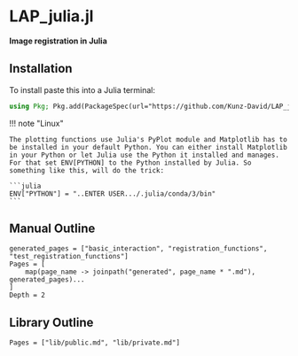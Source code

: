 # LAP_julia.jl

__Image registration in Julia__

## Installation

To install paste this into a Julia terminal:
```julia
using Pkg; Pkg.add(PackageSpec(url="https://github.com/Kunz-David/LAP_julia"))
```

!!! note "Linux"

    The plotting functions use Julia's PyPlot module and Matplotlib has to be installed in your default Python. You can either install Matplotlib in your Python or let Julia use the Python it installed and manages. For that set ENV[PYTHON] to the Python installed by Julia. So something like this, will do the trick:

    ```julia
    ENV["PYTHON"] = "..ENTER USER.../.julia/conda/3/bin"
    ```

## Manual Outline

```@contents
generated_pages = ["basic_interaction", "registration_functions", "test_registration_functions"]
Pages = [
    map(page_name -> joinpath("generated", page_name * ".md"), generated_pages)...
]
Depth = 2
```


## Library Outline

```@contents
Pages = ["lib/public.md", "lib/private.md"]
```
